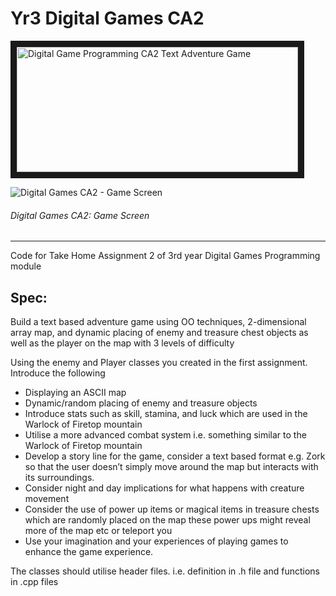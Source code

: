 # Yr3 Digital Games CA2

<img src="https://lh3.googleusercontent.com/9-K06NhAqbl7HZLeZS9U_G8A9zey4kEnqr_pfz4omkCH48ySz6SjeQn4EQntoU-zzlVqUCr8MR_sxDRlCAdYF9Dk0606fSnFcG1JpN-5-UuYNcSa1umCLTHttDaYirXzVSHI-XExECeIUTv3MHyvhPDtuZrLvTlWT9ShdcIMxrp5Y6JU8sESGHwvaEMU29CEO_83WiJ66zXjkd4iuicfYsG47tz44bol4MGqYGY74JOrJw4AB0gIy0u8sCutpDYlabKpPZXMhxDAgdHHFoW3cM89BwynkFJdTX4wkeRvnHxCSQx_Qts4SgqeQ3ICmNv0rNJZPHEgW8kpB2ryLklaP7MGlsXbxnR2fIzYHHa6NVDsQw5N9lJph6q54jHd8-58LcLN8CrSY1zCU9nZx6y_gB3tIaD_8H-HMFeGFbrc4dP2TpBptDPPKUOAX25sC8Gn6_A-HDoN-qRsGEt1ottnk_FgWJ8dn8U-fQz3XXD4v0v4KHRvZIQFelTN4P6Qoz3KXThIAq0P5WvcAjhos4b55dHGgC3OrngQDRB9xVGSSKXSl5lC9aLzp694zOOejDSKZnBhC15W1raDLTVFl6yVFda8JOFk2iIFPm2oD8Jmxyvpo6m5fIB4DT3p9PyItxM1DV609AEiPihQUhejFmVa5nqg8LrCSDbpXWGpXfim=w1620-h718-no" 
alt="Digital Game Programming CA2 Text Adventure Game" width="450" height="200" border="10" />

![Digital Games CA2 - Game Screen](https://raw.githubusercontent.com/joeaoregan/Yr3-S6-Digital-Games-CA2/master/Screenshots/screenshot.png "1. Game Screen")
###### Digital Games CA2: Game Screen 

---


Code for Take Home Assignment 2 of 3rd year Digital Games Programming module

## Spec:

Build a text based adventure game using OO techniques, 2-dimensional array map, 
and dynamic placing of enemy and treasure chest objects as well as the player on the map with 3 levels of difficulty 

Using the enemy and Player classes you created in the first assignment. Introduce the following

* Displaying an ASCII map
* Dynamic/random placing of enemy and treasure objects
* Introduce stats such as skill, stamina, and luck which are used in the Warlock of Firetop mountain
* Utilise a more advanced combat system i.e. something similar to the Warlock of Firetop mountain
* Develop a story line for the game, consider a text based format e.g. Zork so that the user doesn’t simply move around the map but interacts with its surroundings.
* Consider night and day implications for what happens with creature movement
* Consider the use of power up items or magical items in treasure chests which are randomly placed on the map these power ups might reveal more of the map etc or teleport you 
* Use your imagination and your experiences of playing games to enhance the game experience.


The classes should utilise header files. i.e. definition in .h file and functions in .cpp files

